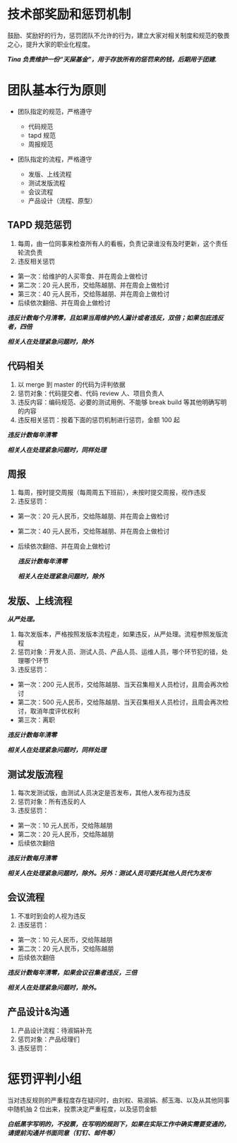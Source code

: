 # 技术部奖励和惩罚机制

鼓励、奖励好的行为，惩罚团队不允许的行为，建立大家对相关制度和规范的敬畏之心，提升大家的职业化程度。

**_Tina 负责维护一份“天屎基金”，用于存放所有的惩罚来的钱，后期用于团建._**

# 团队基本行为原则

- 团队指定的规范，严格遵守
  - 代码规范
  - tapd 规范
  - 周报规范
- 团队指定的流程，严格遵守

  - 发版、上线流程
  - 测试发版流程
  - 会议流程
  - 产品设计（流程、原型）

## TAPD 规范惩罚

1. 每周，由一位同事来检查所有人的看板，负责记录谁没有及时更新，这个责任轮流负责
2. 违反相关惩罚

- 第一次：给维护的人买零食、并在周会上做检讨
- 第二次：20 元人民币，交给陈越朋、并在周会上做检讨
- 第三次：40 元人民币，交给陈越朋、并在周会上做检讨
- 后续依次翻倍、并在周会上做检讨

**_违反计数每个月清零，且如果当周维护的人漏计或者违反，双倍；如果包庇违反者，四倍_**

**_相关人在处理紧急问题时，除外_**

## 代码相关

1. 以 merge 到 master 的代码为评判依据
2. 惩罚对象：代码提交者、代码 review 人、项目负责人
3. 违反内容：编码规范、必要的测试用例、不能够 break build 等其他明确写明的内容
4. 违反相关惩罚：按着下面的惩罚机制进行惩罚，金额 100 起

**_违反计数每年清零_**

**_相关人在处理紧急问题时，同样处理_**

## 周报

1. 每周，按时提交周报（每周周五下班前），未按时提交周报，视作违反
2. 违反惩罚：

- 第一次：20 元人民币，交给陈越朋、并在周会上做检讨
- 第二次：40 元人民币，交给陈越朋、并在周会上做检讨
- 后续依次翻倍、并在周会上做检讨

  **_违反计数每年清零_**

  **_相关人在处理紧急问题时，除外_**

## 发版、上线流程

**_从严处理。_**

1. 每次发版本，严格按照发版本流程走，如果违反，从严处理。流程参照发版流程
2. 惩罚对象：开发人员、测试人员、产品人员、运维人员，哪个环节犯的错，处理哪个环节
3. 违反惩罚：

- 第一次：200 元人民币，交给陈越朋、当天召集相关人员检讨，且周会再次检讨
- 第二次：500 元人民币，交给陈越朋、当天召集相关人员检讨，且周会再次检讨，取消年度评优权利
- 第三次：离职

**_违反计数每年清零_**

**_相关人在处理紧急问题时，同样处理_**

## 测试发版流程

1. 每次发测试版，由测试人员决定是否发布，其他人发布视为违反
2. 惩罚对象：所有违反的人
3. 违反惩罚：

- 第一次：10 元人民币，交给陈越朋
- 第二次：20 元人民币，交给陈越朋
- 后续依次翻倍

**_违反计数每月清零_**

**_相关人在处理紧急问题时，除外。另外：测试人员可委托其他人员代为发布_**

## 会议流程

1. 不准时到会的人视为违反
2. 违反惩罚：

- 第一次：10 元人民币，交给陈越朋
- 第二次：20 元人民币，交给陈越朋
- 后续依次翻倍

**_违反计数每年清零，如果会议召集者违反，三倍_**

**_相关人在处理紧急问题时，除外。_**

## 产品设计&沟通

1. 产品设计流程：待淑娟补充
2. 惩罚对象：产品经理们
3. 违反惩罚：

# 惩罚评判小组

当对违反规则的严重程度存在疑问时，由刘权、易淑娟、郝玉海、以及从其他同事中随机抽 2 位出来，投票决定严重程度，以及惩罚金额

**_白纸黑字写明的，不投票，在写明的规则下，如果在实际工作中确实需要变通的，请提前沟通并书面同意（钉钉、邮件等）_**
